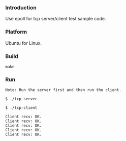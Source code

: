 ### Introduction

Use epoll for tcp server/client test sample code.


### Platform

Ubuntu for Linux.


### Build

```console
make
```


### Run

`Note: Run the server first and then run the client.`

```console
$ ./tcp-server

```

```console
$ ./tcp-client

Client recv: OK.
Client recv: OK.
Client recv: OK.
Client recv: OK.
Client recv: OK.
```
